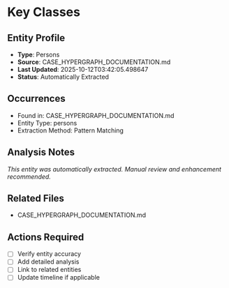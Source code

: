 # Key Classes

## Entity Profile
- **Type**: Persons
- **Source**: CASE_HYPERGRAPH_DOCUMENTATION.md
- **Last Updated**: 2025-10-12T03:42:05.498647
- **Status**: Automatically Extracted

## Occurrences
- Found in: CASE_HYPERGRAPH_DOCUMENTATION.md
- Entity Type: persons
- Extraction Method: Pattern Matching

## Analysis Notes
*This entity was automatically extracted. Manual review and enhancement recommended.*

## Related Files
- CASE_HYPERGRAPH_DOCUMENTATION.md

## Actions Required
- [ ] Verify entity accuracy
- [ ] Add detailed analysis
- [ ] Link to related entities
- [ ] Update timeline if applicable
